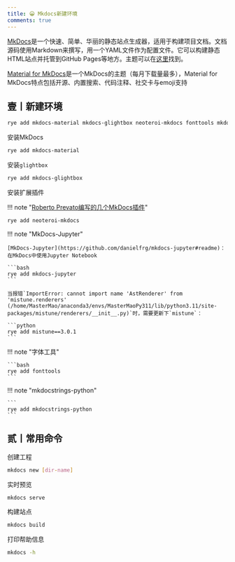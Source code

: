 ```yaml
---
title: 😀 Mkdocs新建环境
comments: true
---
```


[MkDocs](https://www.mkdocs.org/)是一个快速、简单、华丽的静态站点生成器，适用于构建项目文档。文档源码使用Markdown来撰写，用一个YAML文件作为配置文件。它可以构建静态HTML站点并托管到GitHub Pages等地方。主题可以在[这里](https://github.com/mkdocs/mkdocs/wiki/MkDocs-Themes)找到。

[Material for MkDocs](https://squidfunk.github.io/mkdocs-material/)是一个MkDocs的主题（每月下载量最多），Material for MkDocs特点包括开源、内置搜索、代码注释、社交卡与emoji支持

## 壹丨新建环境

```bash
rye add mkdocs-material mkdocs-glightbox neoteroi-mkdocs fonttools mkdocs-jupyter mkdocstrings-python
```

安装MkDocs

```bash
rye add mkdocs-material
```

安装`glightbox`

```bash
rye add mkdocs-glightbox
```

安装扩展插件

!!! note "[Roberto Prevato编写的几个MkDocs插件](https://www.neoteroi.dev/mkdocs-plugins/)"

```bash
rye add neoteroi-mkdocs
```

!!! note "MkDocs-Jupyter"

    [MkDocs-Jupyter](https://github.com/danielfrg/mkdocs-jupyter#readme)：在MkDocs中使用Jupyter Notebook
    
    ```bash
    rye add mkdocs-jupyter
    ```
    
    当报错`ImportError: cannot import name 'AstRenderer' from 'mistune.renderers' (/home/MasterMao/anaconda3/envs/MasterMaoPy311/lib/python3.11/site-packages/mistune/renderers/__init__.py)`时，需要更新下`mistune`：
    
    ```python
    rye add mistune==3.0.1
    ```

!!! note "字体工具"
	
    ```bash
    rye add fonttools
    ```

!!! note "mkdocstrings-python"
    
    ```
    rye add mkdocstrings-python
    ```

## 贰丨常用命令

创建工程
```bash
mkdocs new [dir-name]
```
实时预览
```bash
mkdocs serve
```
构建站点
```bash
mkdocs build
```
打印帮助信息
```bash
mkdocs -h
```
